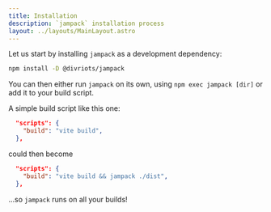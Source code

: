 ```yaml
---
title: Installation
description: `jampack` installation process
layout: ../layouts/MainLayout.astro
---
```


Let us start by installing `jampack` as a development dependency:

```sh
npm install -D @divriots/jampack
```

You can then either run `jampack` on its own, using `npm exec jampack [dir]` or add it to your build script.

A simple build script like this one:

``` json
  "scripts": {
    "build": "vite build",
  },
```

could then become

``` json
  "scripts": {
    "build": "vite build && jampack ./dist",
  },
```

...so `jampack` runs on all your builds!